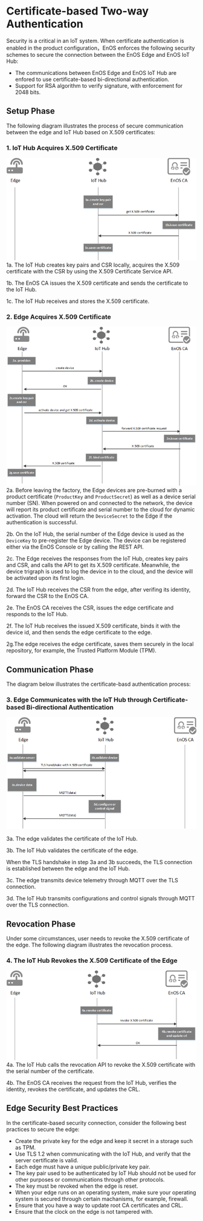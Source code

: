 # Certificate-based Two-way Authentication

Security is a critical in an IoT system. When certificate authentication is enabled in the product configuration，EnOS enforces the following security schemes to secure the connection between the EnOS Edge and EnOS IoT Hub:

- The communications between EnOS Edge and EnOS IoT Hub are enfored to use certificate-based bi-directional authentication.
- Support for RSA algorithm to verify signature, with enforcement for 2048 bits.

## Setup Phase

The following diagram illustrates the process of secure communication between the edge and IoT Hub based on X.509 certificates:


### 1. IoT Hub Acquires X.509 Certificate
![image](media/certificate_service_secure_communication_01.png)
1a. The IoT Hub creates key pairs and CSR locally, acquires the X.509 certificate with the CSR by using the X.509 Certificate Service API.

1b. The EnOS CA issues the X.509 certificate and sends the certificate to the IoT Hub.

1c. The IoT Hub receives and stores the X.509 certificate.


### 2. Edge Acquires X.509 Certificate
![image](media/certificate_service_secure_communication_02.png)
2a. Before leaving the factory, the Edge devices are pre-burned with a product certificate (`ProductKey` and `ProductSecret`) as well as a device serial number (SN). When powered on and connected to the network, the device will report its product certificate and serial number to the cloud for dynamic activation. The cloud will return the `DeviceSecret` to the Edge if the authentication is successful.


2b. On the IoT Hub, the serial number of the Edge device is used as the `DeviceKey` to pre-register the Edge device. The device can be registered either via the EnOS Console or by calling the REST API.


2c. The Edge receives the responses from the IoT Hub, creates key pairs and CSR, and calls the API to get its X.509 certificate. Meanwhile, the device trigraph is used to log the device in to the cloud, and the device will be activated upon its first login.

2d. The IoT Hub receives the CSR from the edge, after verifing its identity, forward the CSR to the EnOS CA.

2e. The EnOS CA receives the CSR, issues the edge certificate and responds to the IoT Hub.

2f. The IoT Hub receives the issued X.509 certificate, binds it with the device id, and then sends the edge certificate to the edge.

2g.The edge receives the edge certificate, saves them securely in the local repository, for example, the Trusted Platform Module (TPM).

## Communication Phase

The diagram below illustrates the certificate-basd authentication process:


### 3. Edge Communicates with the IoT Hub through Certificate-based Bi-directional Authentication
![image](media/certificate_service_secure_communication_03.png)

3a. The edge validates the certificate of the IoT Hub.

3b. The IoT Hub validates the certificate of the edge.

When the TLS handshake in step 3a and 3b succeeds, the TLS connection is established between the edge and the IoT Hub.

3c. The edge transmits device telemetry through MQTT over the TLS connection.

3d. The IoT Hub transmits configurations and control signals through MQTT over the TLS connection.

## Revocation Phase

Under some circumstances, user needs to revoke the X.509 certificate of the edge. The following diagram illustrates the revocation process.

### 4. The IoT Hub Revokes the X.509 Certificate of the Edge
![image](media/certificate_service_secure_communication_04.png)
4a. The IoT Hub calls the revocation API to revoke the X.509 certificate with the serial number of the certificate.

4b. The EnOS CA receives the request from the IoT Hub, verifies the identity, revokes the certificate, and updates the CRL.

## Edge Security Best Practices

In the certificate-based security connection, consider the following best practices to secure the edge:

- Create the private key for the edge and keep it secret in a storage such as TPM.
- Use TLS 1.2 when communicating with the IoT Hub, and verify that the server certificate is valid.
- Each edge must have a unique public/private key pair.
- The key pair used to be authenticated by IoT Hub should not be used for other purposes or communications through other protocols.
- The key must be revoked when the edge is reset.
- When your edge runs on an operating system, make sure your operating system is secured through certain machanisms, for example, firewall.
- Ensure that you have a way to update root CA certificates and CRL.
- Ensure that the clock on the edge is not tampered with.
